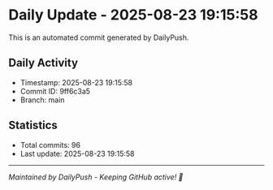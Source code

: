 # Daily Update - 2025-08-23 19:15:58

This is an automated commit generated by DailyPush.

## Daily Activity
- Timestamp: 2025-08-23 19:15:58
- Commit ID: 9ff6c3a5
- Branch: main

## Statistics
- Total commits: 96
- Last update: 2025-08-23 19:15:58

---
*Maintained by DailyPush - Keeping GitHub active! 🚀*
